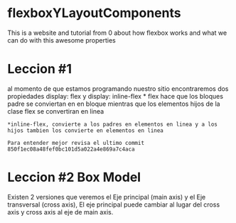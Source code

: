 # flexboxYLayoutComponents
This is a website and tutorial from 0 about how flexbox works and what we can do with this awesome properties

# Leccion #1
al momento de que estamos programando nuestro sitio encontraremos dos propiedades display: flex y display: inline-flex
    * flex hace que los bloques padre se conviertan en en bloque mientras que los elementos hijos de la clase flex se convertiran en linea

    *inline-flex, convierte a los padres en elementos en linea y a los hijos tambien los convierte en elementos en linea

    Para entender mejor revisa el ultimo commit 850f1ec08a48fef0bc101d5a022a4e869a7c4aca


# Leccion #2 Box Model
Existen 2 versiones que veremos el Eje principal (main axis) y el Eje transversal (cross axis), El eje principal puede cambiar al lugar del cross axis y cross axis al eje de main axis.



